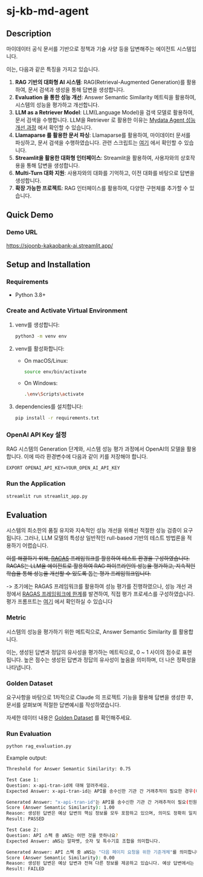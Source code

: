 # sj-kb-md-agent

## Description

마이데이터 공식 문서를 기반으로 정책과 기술 사양 등을 답변해주는 에이전트 시스템입니다.

이는, 다음과 같은 특징을 가지고 있습니다.

1. **RAG 기반의 대화형 AI 시스템**: RAG(Retrieval-Augmented Generation)를 활용하여, 문서 검색과 생성을 통해 답변을 생성합니다.
2. **Evaluation 을 통한 성능 개선**: Answer Semantic Similarity 메트릭을 활용하여, 시스템의 성능을 평가하고 개선합니다.
3. **LLM as a Retriever Model**: LLM(Language Model)을 검색 모델로 활용하여, 문서 검색을 수행합니다. LLM을 Retriever 로 활용한 이유는 [Mydata Agent 성능 개선 과정](https://docs.google.com/document/d/1q9gKyl-IDP3CFUIDIIaUyRQb-VLyksxnuSui0mc5qCQ/edit#heading=h.vcc8mzumgf0r) 에서 확인할 수 있습니다.
4. **Llamaparse 를 활용한 문서 파싱**: Llamaparse를 활용하여, 마이데이터 문서를 파싱하고, 문서 검색을 수행하였습니다. 관련 스크립트는 [여기](https://github.com/sjoonb/sj-kb-md-agent-scripts/blob/master/scripts/llamaparse_conversion/script.ipynb) 에서 확인할 수 있습니다.
4. **Streamlit을 활용한 대화형 인터페이스**: Streamlit을 활용하여, 사용자와의 상호작용을 통해 답변을 생성합니다.
5. **Multi-Turn 대화 지원**: 사용자와의 대화를 기억하고, 이전 대화를 바탕으로 답변을 생성합니다.
6. **확장 가능한 프로젝트**: RAG 인터페이스를 활용하여, 다양한 구현체를 추가할 수 있습니다.

## Quick Demo

### Demo URL
https://sjoonb-kakaobank-ai.streamlit.app/

## Setup and Installation

### Requirements
- Python 3.8+

### Create and Activate Virtual Environment

1. venv를 생성합니다:
   ```bash
   python3 -m venv env
   ```

2. venv를 활성화합니다:

   - On macOS/Linux:
     ```bash
     source env/bin/activate
     ```

   - On Windows:
     ```bash
     .\env\Scripts\activate
     ```

3. dependencies를 설치합니다:
   ```bash
   pip install -r requirements.txt
   ```
### OpenAI API Key 설정

RAG 시스템의 Generation 단계와, 시스템 성능 평가 과정에서 OpenAI의 모델을 활용합니다. 이에 따라 환경변수에 다음과 같이 키를 저장해야 합니다.

```bash
EXPORT OPENAI_API_KEY=YOUR_OPEN_AI_API_KEY
```

### Run the Application

```bash
streamlit run streamlit_app.py
```

## Evaluation

시스템의 최소한의 품질 유지와 지속적인 성능 개선을 위해선 적절한 성능 검증이 요구됩니다.
그러나, LLM 모델의 특성상 일반적인 rull-based 기반의 테스트 방법론을 적용하기 어렵습니다.

~~이를 해결하기 위해, [RAGAS](https://docs.ragas.io/en/stable/index.html) 프레임워크를 활용하여 테스트 환경을 구성하였습니다. RAGAS는 LLM을 에이전트로 활용하여 RAG 파이프라인의 성능을 평가하고, 지속적인 학습을 통해 성능을 개선할 수 있도록 돕는 평가 프레임워크입니다.~~

-> 초기에는 RAGAS 프레임워크를 활용하여 성능 평가를 진행하였으나, 성능 개선 과정에서 [RAGAS 프레임워크에 한계](https://docs.google.com/document/d/1q9gKyl-IDP3CFUIDIIaUyRQb-VLyksxnuSui0mc5qCQ/edit#heading=h.lc9j5ns8u2gh)를 발견하여, 직접 평가 프로세스를 구성하였습니다. 평가 프롬프트는 [여기](https://github.com/sjoonb/sj-kb-md-agent/blob/master/rag_evaluation.py#L20) 에서 확인하실 수 있습니다

### Metric

시스템의 성능을 평가하기 위한 메트릭으로, Answer Semantic Similarity 를 활용합니다. 

이는, 생성된 답변과 정답의 유사성을 평가하는 메트릭으로, 0 ~ 1 사이의 점수로 표현됩니다. 높은 점수는 생성된 답변과 정답의 유사성이 높음을 의미하며, 더 나은 정확성을 나타냅니다.

### Golden Dataset

요구사항을 바탕으로 1차적으로 Claude 의 프로젝트 기능을 활용해 답변을 생성한 후, 문서를 살펴보며 적절한 답변예시를 작성하였습니다. 

자세한 데이터 내용은 [Golden Dataset](./golden_dataset.yaml) 를 확인해주세요.

### Run Evaluation

```bash  
python rag_evaluation.py
```

Example output:
```bash
Threshold for Answer Semantic Similarity: 0.75

Test Case 1:
Question: x-api-tran-id에 대해 알려주세요.
Expected Answer: x-api-tran-id는 API를 송수신한 기관 간 거래추적이 필요한 경우(예: 민원대응, 장애처리 등) 거래를 식별하기 위한 거래고유번호입니다. 이 값은 HTTP 요청 및 응답 헤더에 설정됩니다.

Generated Answer: "x-api-tran-id"는 API를 송수신한 기관 간 거래추적이 필요(민원대응, 장애처리 등)한 경우 거래를 식별하기 위한 거래고유번호로 HTTP 요청 및 응답 헤더에 값을 설정하는 것입니다.
Score (Answer Semantic Similarity): 1.00
Reason: 생성된 답변은 예상 답변의 핵심 정보를 모두 포함하고 있으며, 의미도 정확히 일치합니다. 또한 정보의 정확성 측면에서도 예상 답변과 동일한 내용을 전달하고 있습니다. 따라서 모든 평가 기준을 충족하므로 최고 점수를 부여할 수 있습니다.
Result: PASSED

Test Case 2:
Question: API 스펙 중 aNS는 어떤 것을 뜻하나요?
Expected Answer: aNS는 알파벳, 숫자 및 특수기호 조합을 의미합니다. 

Generated Answer: API 스펙 중 aNS는 "다음 페이지 요청을 위한 기준개체"를 의미합니다. 요청 파라미터 규격에서 "next_page*"의 타입으로 aNS (1000)으로 정의되어 있으며, 응답에서도 "next_page*"가 aNS (1000)으로 나타납니다.
Score (Answer Semantic Similarity): 0.00
Reason: 생성된 답변은 예상 답변과 전혀 다른 정보를 제공하고 있습니다. 예상 답변에서는 aNS가 "알파벳, 숫자 및 특수기호 조합"을 의미한다고 설명하고 있지만, 생성된 답변에서는 aNS가 "다음 페이지 요청을 위한 기준개체"를 의미한다고 설명하고 있습니다. 따라서 내용의 유사성, 의미의 일치성, 정보의 정확성 모두에서 일치하지 않습니다.
Result: FAILED
```
